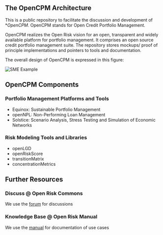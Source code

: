 ## The OpenCPM Architecture

This is a public repository to facilitate the discussion and development of **OpenCPM*. OpenCPM stands for Open Credit Portfolio Management. 
 
OpenCPM realizes the Open Risk vision for an open, transparent and widely available platform for portfolio management. It comprises an open source credit portfolio management suite. The repository stores mockups/ proof of principle implementations and pointers to tools and documentation. 

The overall design of OpenCPM is expressed in this figure:

![SME Example](https://github.com/open-risk/OpenCPM/blob/master/SMELib.png)

## OpenCPM Components

### Portfolio Management Platforms and Tools

* Equinox: Sustainable Portfolio Management 
* openNPL: Non-Performing Loan Management
* Solstice: Scenario Analysis, Stress Testing and Simulation of Economic Networks

### Risk Modeling Tools and Libraries

* openLGD
* openRiskScore
* transitionMatrix
* concentrationMetrics

## Further Resources

### Discuss @ Open Risk Commons 

We use the [forum](https://www.openriskcommons.org/c/opencpm/10) for discussions

### Knowledge Base @ Open Risk Manual

We use the [manual](https://www.openriskmanual.org/wiki/Main_Page) for documentation of use cases

